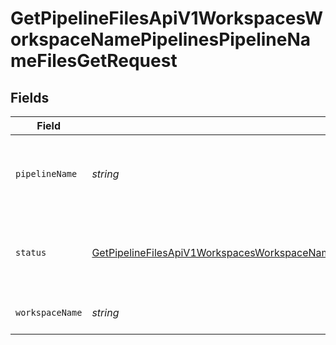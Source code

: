 # GetPipelineFilesApiV1WorkspacesWorkspaceNamePipelinesPipelineNameFilesGetRequest


## Fields

| Field                                                                                                                                                                                                                                       | Type                                                                                                                                                                                                                                        | Required                                                                                                                                                                                                                                    | Description                                                                                                                                                                                                                                 |
| ------------------------------------------------------------------------------------------------------------------------------------------------------------------------------------------------------------------------------------------- | ------------------------------------------------------------------------------------------------------------------------------------------------------------------------------------------------------------------------------------------- | ------------------------------------------------------------------------------------------------------------------------------------------------------------------------------------------------------------------------------------------- | ------------------------------------------------------------------------------------------------------------------------------------------------------------------------------------------------------------------------------------------- |
| `pipelineName`                                                                                                                                                                                                                              | *string*                                                                                                                                                                                                                                    | :heavy_check_mark:                                                                                                                                                                                                                          | The name of the pipeline whose files you want to display.                                                                                                                                                                                   |
| `status`                                                                                                                                                                                                                                    | [GetPipelineFilesApiV1WorkspacesWorkspaceNamePipelinesPipelineNameFilesGetStatusFileIndexingStatusQuery](../../models/operations/getpipelinefilesapiv1workspacesworkspacenamepipelinespipelinenamefilesgetstatusfileindexingstatusquery.md) | :heavy_minus_sign:                                                                                                                                                                                                                          | The status of the pipeline whose files you want to display.                                                                                                                                                                                 |
| `workspaceName`                                                                                                                                                                                                                             | *string*                                                                                                                                                                                                                                    | :heavy_check_mark:                                                                                                                                                                                                                          | Type the name of the workspace.                                                                                                                                                                                                             |
